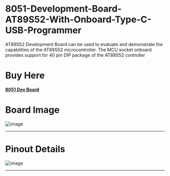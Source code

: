 # 8051-Development-Board-AT89S52-With-Onboard-Type-C-USB-Programmer
AT89S52 Development Board can be used to evaluate and demonstrate the capabilities of the AT89S52 microcontroller. The MCU socket onboard provides support for 40 pin DIP package of the AT89S52 controller

# Buy Here
<b>[8051 Dev Board](https://sharvielectronics.com/product/8051-development-board-at89s52-with-onboard-type-c-usb-programmer/)</b>

# Board Image
![image](https://sharvielectronics.com/wp-content/uploads/2025/07/8051-Development-Board-AT89S52-With-Onboard-Type-C-USB-Programmer.jpeg)

<hr>

# Pinout Details
![image](https://sharvielectronics.com/wp-content/uploads/2025/07/8051-Development-Board-AT89S52-With-Onboard-Type-C-USB-Programmer-Pinout.jpg)

<hr>

